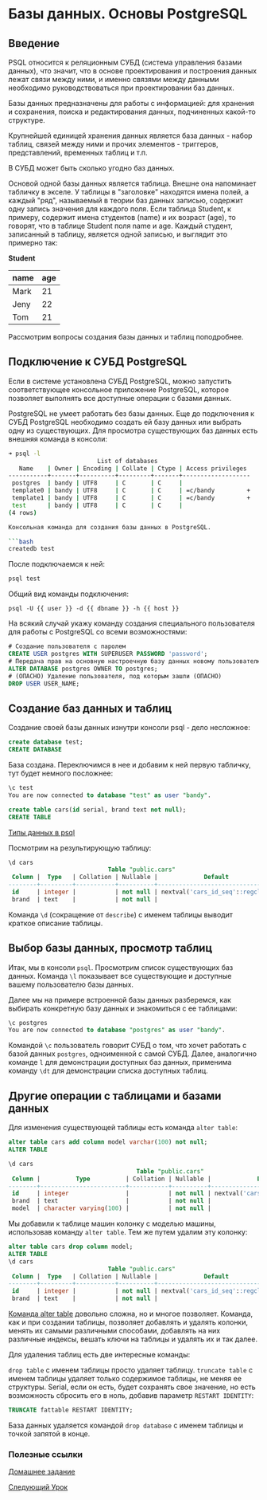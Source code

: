 # Базы данных. Основы PostgreSQL

## Введение

PSQL относится к реляционным СУБД (система управления базами данных), что значит, что в основе проектирования и
построения данных лежат связи между ними, и именно связями между данными необходимо руководствоваться при проектировании
баз данных.

Базы данных предназначены для работы с информацией: для хранения и сохранения, поиска и редактирования данных,
подчиненных какой-то структуре.

Крупнейшей единицей хранения данных является база данных - набор таблиц, связей между ними и прочих элементов -
триггеров, представлений, временных таблиц и т.п.

В СУБД может быть сколько угодно баз данных.

Основой одной базы данных является таблица. Внешне она напоминает табличку в экселе. У таблицы в "заголовке" находятся
имена полей, а каждый "ряд", называемый в теории баз данных записью, содержит одну запись значения для каждого поля.
Если таблица Student, к примеру, содержит имена студентов (name) и их возраст (age), то говорят, что в таблице Student
поля name и age. Каждый студент, записанный в таблицу, является одной записью, и выглядит это примерно так:

**Student**

| name | age |
|------|-----|
| Mark | 21  |
| Jeny | 22  |
| Tom  | 21  |

Рассмотрим вопросы создания базы данных и таблиц поподробнее.

## Подключение к СУБД PostgreSQL

Если в системе установлена СУБД PostgreSQL, можно запустить соответствующее консольное приложение PostgreSQL, которое
позволяет выполнять все доступные операции с базами данных.

PostgreSQL не умеет работать без базы данных. Еще до подключения к СУБД PostgreSQL необходимо создать ей базу данных или
выбрать одну из существующих. Для просмотра существующих баз данных есть внешняя команда в консоли:

```sh
➜ psql -l
                         List of databases
   Name    | Owner | Encoding | Collate | Ctype | Access privileges
-----------+-------+----------+---------+-------+-------------------
 postgres  | bandy | UTF8     | C       | C     |
 template0 | bandy | UTF8     | C       | C     | =c/bandy         +
 template1 | bandy | UTF8     | C       | C     | =c/bandy         +
 test      | bandy | UTF8     | C       | C     |
(4 rows)

Консольная команда для создания базы данных в PostgreSQL.

```bash
createdb test
```

После подключаемся к ней:

```bash
psql test
```

Общий вид команды подключения:

```
psql -U {{ user }} -d {{ dbname }} -h {{ host }}
```

На всякий случай укажу команду создания специального пользователя для работы с PostgreSQL со всеми возможностями:

```sql
# Создание пользователя с паролем
CREATE USER postgres WITH SUPERUSER PASSWORD 'password';
# Передача прав на основную настроечную базу данных новому пользователю
ALTER DATABASE postgres OWNER TO postgres;
# (ОПАСНО) Удаление пользователя, под которым зашли (ОПАСНО)
DROP USER USER_NAME;
```

## Создание баз данных и таблиц

Создание своей базы данных изнутри консоли psql - дело несложное:

```sql
create database test;
CREATE DATABASE
```

База создана. Переключимся в нее и добавим к ней первую табличку, тут будет немного посложнее:

```sql
\c test
You are now connected to database "test" as user "bandy".

create table cars(id serial, brand text not null);
CREATE TABLE
```

[Типы данных в psql](https://www.tutorialspoint.com/postgresql/postgresql_data_types.htm)

Посмотрим на результирующую таблицу:

```sql
\d cars
                            Table "public.cars"
 Column |  Type   | Collation | Nullable |             Default
--------+---------+-----------+----------+----------------------------------
 id     | integer |           | not null | nextval('cars_id_seq'::regclass)
 brand  | text    |           | not null |
```

Команда `\d` (сокращение от `describe`) с именем таблицы выводит краткое описание таблицы.

## Выбор базы данных, просмотр таблиц

Итак, мы в консоли `psql`. Просмотрим список существующих баз данных.
Команда `\l` показывает все существующие и доступные вашему пользователю базы данных.

Далее мы на примере встроенной базы данных разберемся, как выбирать конкретную базу данных и знакомиться с ее таблицами:

```sql
\c postgres
You are now connected to database "postgres" as user "bandy".
```

Командой `\c` пользователь говорит СУБД о том, что хочет работать с базой данных `postgres`, одноименной с самой СУБД.
Далее, аналогично команде `l` для демонстрации доступных баз данных, применима команду `\dt` для демонстрации списка
доступных таблиц.

## Другие операции с таблицами и базами данных

Для изменения существующей таблицы есть команда `alter table`:

```sql
alter table cars add column model varchar(100) not null;
ALTER TABLE

\d cars
                                    Table "public.cars"
 Column |          Type          | Collation | Nullable |             Default
--------+------------------------+-----------+----------+----------------------------------
 id     | integer                |           | not null | nextval('cars_id_seq'::regclass)
 brand  | text                   |           | not null |
 model  | character varying(100) |           | not null |
```

Мы добавили к таблице машин колонку с моделью машины, использовав команду `alter table`. Тем же путем удалим эту
колонку:

```sql
alter table cars drop column model;
ALTER TABLE
\d cars
                            Table "public.cars"
 Column |  Type   | Collation | Nullable |             Default
--------+---------+-----------+----------+----------------------------------
 id     | integer |           | not null | nextval('cars_id_seq'::regclass)
 brand  | text    |           | not null |
```

[Команда alter table](http://www.postgresqltutorial.com/postgresql-alter-table/) довольно сложна, но и многое позволяет.
Команда, как и при создании таблицы, позволяет добавлять и удалять колонки, менять их самыми различными способами,
добавлять на них различные индексы, вешать ключи на таблицы и удалять их и так далее.

Для удаления таблиц есть две интересные команды:

`drop table` с именем таблицы просто удаляет таблицу.
`truncate table` с именем таблицы удаляет только содержимое таблицы, не меняя ее структуры. Serial, если он есть, будет
сохранять свое значение, но есть возможность сбросить его в ноль, добавив параметр `RESTART IDENTITY`:

```sql
TRUNCATE fattable RESTART IDENTITY;
```

База данных удаляется командой `drop database` с именем таблицы и точкой запятой в конце.

### Полезные cсылки

[Домашнее задание](HW01_psql.md)

[Следующий Урок](psql_hw/database_10.md)